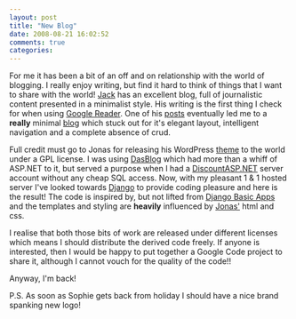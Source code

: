 ```yaml
---
layout: post
title: "New Blog"
date: 2008-08-21 16:02:52
comments: true
categories:
---
```


For me it has been a bit of an off and on relationship with the world of blogging. I really enjoy writing, but find it hard to think of things that I want to share with the world! [Jack](http://submitresponse.co.uk/weblog/) has an excellent blog, full of journalistic content presented in a minimalist style. His writing is the first thing I check for when using [Google Reader](http://www.google.co.uk/reader). One of his [posts](http://submitresponse.co.uk/weblog/2008/06/16/todays-links-160608/) eventually led me to a **really** minimal [blog](http://www.ifany.org) which stuck out for it's elegant layout, intelligent navigation and a complete absence of crud.

Full credit must go to Jonas for releasing his WordPress [theme](http://www.ifany.org/2008/theme/) to the world under a GPL license. I was using [DasBlog](http://www.dasblog.info/) which had more than a whiff of ASP.NET to it, but served a purpose when I had a [DiscountASP.NET](http://www.discountasp.net/) server account without any cheap SQL access. Now, with my pleasant 1 & 1 hosted server I've looked towards [Django](http://www.djangoproject.com) to provide coding pleasure and here is the result! The code is inspired by, but not lifted from [Django Basic Apps](http://code.google.com/p/django-basic-apps/) and the templates and styling are **heavily** influenced by [Jonas'](http://www.ifany.org) html and css.

I realise that both those bits of work are released under different licenses which means I should distribute the derived code freely. If anyone is interested, then I would be happy to put together a Google Code project to share it, although I cannot vouch for the quality of the code!!

Anyway, I'm back!

P.S. As soon as Sophie gets back from holiday I should have a nice brand spanking new logo!
